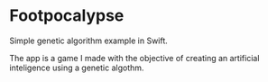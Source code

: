 # Footpocalypse
Simple genetic algorithm example in Swift.

The app is a game I made with the objective of creating an artificial inteligence using
a genetic algothm.
